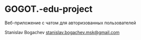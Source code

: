 # GOGOT.-edu-project
Веб-приложение с чатом для авторизованных пользователей

Stanislav Bogachev
stanislav.bogachev.msk@gmail.com
